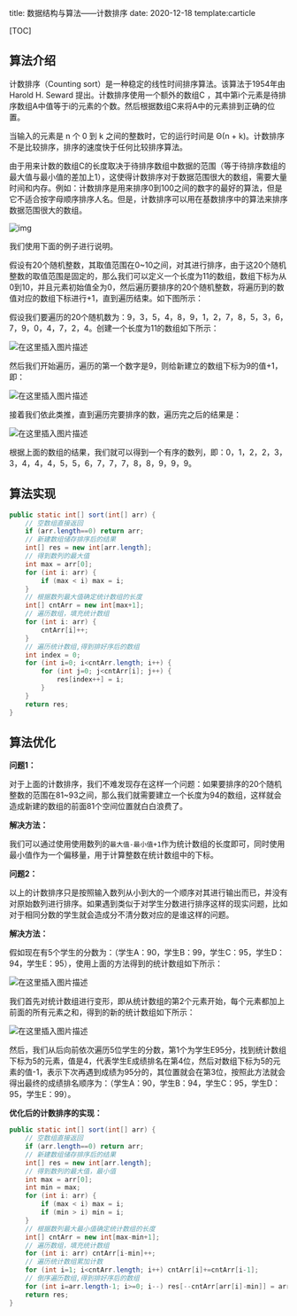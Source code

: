 title: 数据结构与算法——计数排序
date: 2020-12-18
template:carticle

[TOC]

##  算法介绍

计数排序（Counting sort）是一种稳定的线性时间排序算法。该算法于1954年由 Harold H. Seward 提出。计数排序使用一个额外的数组C ，其中第i个元素是待排序数组A中值等于i的元素的个数。然后根据数组C来将A中的元素排到正确的位置。

当输入的元素是 n 个 0 到 k 之间的整数时，它的运行时间是 Θ(n + k)。计数排序不是比较排序，排序的速度快于任何比较排序算法。

由于用来计数的数组C的长度取决于待排序数组中数据的范围（等于待排序数组的最大值与最小值的差加上1），这使得计数排序对于数据范围很大的数组，需要大量时间和内存。例如：计数排序是用来排序0到100之间的数字的最好的算法，但是它不适合按字母顺序排序人名。但是，计数排序可以用在基数排序中的算法来排序数据范围很大的数组。

![img](https://www.runoob.com/wp-content/uploads/2019/03/countingSort.gif)

我们使用下面的例子进行说明。

假设有20个随机整数，其取值范围在0~10之间，对其进行排序，由于这20个随机整数的取值范围是固定的，那么我们可以定义一个长度为11的数组，数组下标为从0到10，并且元素初始值全为0，然后遍历要排序的20个随机整数，将遍历到的数值对应的数组下标进行+1，直到遍历结束。如下图所示：

假设我们要遍历的20个随机数为：9，3，5，4，8，9，1，2，7，8，5，3，6，7，9，0，4，7，2，4。创建一个长度为11的数组如下所示：

![在这里插入图片描述](https://img-blog.csdnimg.cn/20200720124802449.png)

然后我们开始遍历，遍历的第一个数字是9，则给新建立的数组下标为9的值+1，即：

![在这里插入图片描述](https://img-blog.csdnimg.cn/2020072012510414.png)

接着我们依此类推，直到遍历完要排序的数，遍历完之后的结果是：

![在这里插入图片描述](https://img-blog.csdnimg.cn/20200720125526687.png)

根据上面的数组的结果，我们就可以得到一个有序的数列，即：0，1，2，2，3，3，4，4，4，5，5，6，7，7，7，8，8，9，9，9。

## 算法实现

```java
public static int[] sort(int[] arr) {
    // 空数组直接返回
    if (arr.length==0) return arr;
    // 新建数组储存排序后的结果
    int[] res = new int[arr.length];
    // 得到数列的最大值
    int max = arr[0];
    for (int i: arr) {
        if (max < i) max = i;
    }
    // 根据数列最大值确定统计数组的长度
    int[] cntArr = new int[max+1];
    // 遍历数组，填充统计数组
    for (int i: arr) {
        cntArr[i]++;
    }
    // 遍历统计数组,得到排好序后的数组
    int index = 0;
    for (int i=0; i<cntArr.length; i++) {
        for (int j=0; j<cntArr[i]; j++) {
            res[index++] = i;
        }
    }
    return res;
}
```

## 算法优化

**问题1：**

对于上面的计数排序，我们不难发现存在这样一个问题：如果要排序的20个随机整数的范围在81~93之间，那么我们就需要建立一个长度为94的数组，这样就会造成新建的数组的前面81个空间位置就白白浪费了。

**解决方法：**

我们可以通过使用使用数列的`最大值-最小值+1`作为统计数组的长度即可，同时使用最小值作为一个偏移量，用于计算整数在统计数组中的下标。

**问题2：**

以上的计数排序只是按照输入数列从小到大的一个顺序对其进行输出而已，并没有对原始数列进行排序。如果遇到类似于对学生分数进行排序这样的现实问题，比如对于相同分数的学生就会造成分不清分数对应的是谁这样的问题。

**解决方法：**

假如现在有5个学生的分数为：（学生A：90，学生B：99，学生C：95，学生D：94，学生E：95），使用上面的方法得到的统计数组如下所示：

![在这里插入图片描述](https://img-blog.csdnimg.cn/20200720144050883.png)

我们首先对统计数组进行变形，即从统计数组的第2个元素开始，每个元素都加上前面的所有元素之和，得到的新的统计数组如下所示：

![在这里插入图片描述](https://img-blog.csdnimg.cn/20200720144257966.png)

然后，我们从后向前依次遍历5位学生的分数，第1个为学生E95分，找到统计数组下标为5的元素，值是4，代表学生E成绩排名在第4位，然后对数组下标为5的元素的值-1，表示下次再遇到成绩为95分的，其位置就会在第3位，按照此方法就会得出最终的成绩排名顺序为：（学生A：90，学生B：94，学生C：95，学生D：95，学生E：99）。

**优化后的计数排序的实现：**

```java
public static int[] sort(int[] arr) {
    // 空数组直接返回
    if (arr.length==0) return arr;
    // 新建数组储存排序后的结果
    int[] res = new int[arr.length];
    // 得到数列的最大值，最小值
    int max = arr[0];
    int min = max;
    for (int i: arr) {
        if (max < i) max = i;
        if (min > i) min = i;
    }
    // 根据数列最大最小值确定统计数组的长度
    int[] cntArr = new int[max-min+1];
    // 遍历数组，填充统计数组
    for (int i: arr) cntArr[i-min]++;
    // 遍历统计数组累加计数
    for (int i=1; i<cntArr.length; i++) cntArr[i]+=cntArr[i-1];
    // 倒序遍历数组,得到排好序后的数组
    for (int i=arr.length-1; i>=0; i--) res[--cntArr[arr[i]-min]] = arr[i];
    return res;
}
```

